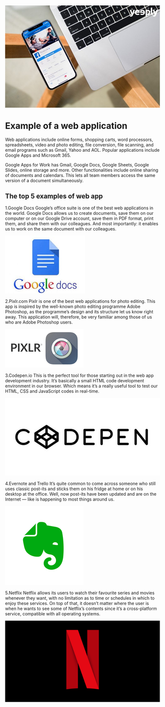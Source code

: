 ![](exam.jpg)


# Example of a web application
Web applications include online forms, shopping carts, word processors, spreadsheets, video and photo editing, file conversion, file scanning, and email programs such as Gmail, Yahoo and AOL. Popular applications include Google Apps and Microsoft 365.

Google Apps for Work has Gmail, Google Docs, Google Sheets, Google Slides, online storage and more. Other functionalities include online sharing of documents and calendars. This lets all team members access the same version of a document simultaneously.

## The top 5 examples of web app 
1.Google Docs
Google’s office suite is one of the best web applications in the world. Google Docs allows us to create documents, save them on our computer or on our Google Drive account, save them in PDF format, print them, and share them with our colleagues. And most importantly: it enables us to work on the same document with our colleagues.

![](rsz_gogo.jpg)

2.Pixlr.com
Pixlr is one of the best web applications for photo editing. This app is inspired by the well-known photo editing programme Adobe Photoshop, as the programme’s design and its structure let us know right away. This application will, therefore, be very familiar among those of us who are Adobe Photoshop users.

![](rsz_pixlr.gif)

3.Codepen.io
This is the perfect tool for those starting out in the web app development industry. It’s basically a small HTML code development environment in our browser. Which means it’s a really useful tool to test our HTML, CSS and JavaScript codes in real-time.

![](rsz_codepen-1024x512-20181026.jpg)

4.Evernote and Trello
It’s quite common to come across someone who still uses classic post-its and sticks them on his fridge at home or on his desktop at the office. Well, now post-its have been updated and are on the Internet — like is happening to most things around us.

![](rsz_evernote_icon.png)


5.Netflix
Netflix allows its users to watch their favourite series and movies whenever they want, with no limitation as to time or schedules in which to enjoy these services. On top of that, it doesn’t matter where the user is when he wants to see some of Netflix’s contents since it’s a cross-platform service, compatible with all operating systems.

![](rsz_netflix.png)

